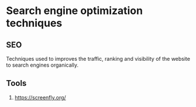 # Search engine optimization techniques
## SEO
 Techniques used to improves the traffic, ranking and visibility of the website to search engines organically.
## Tools
1. https://screenfly.org/
